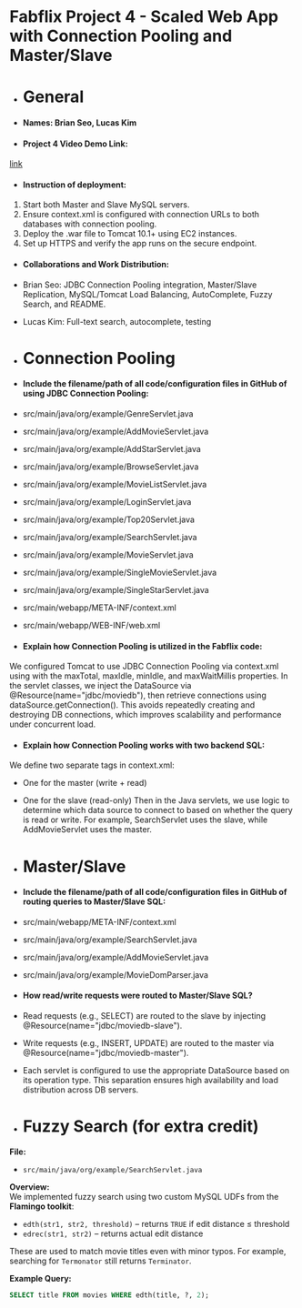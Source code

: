 
# Fabflix Project 4 - Scaled Web App with Connection Pooling and Master/Slave

- # General

- #### Names: Brian Seo, Lucas Kim

- #### Project 4 Video Demo Link:
[link](https://youtu.be/3QDCMwPkbH4)

- #### Instruction of deployment:
1. Start both Master and Slave MySQL servers.
2. Ensure context.xml is configured with connection URLs to both databases with connection pooling.
3. Deploy the .war file to Tomcat 10.1+ using EC2 instances.
4. Set up HTTPS and verify the app runs on the secure endpoint.

- #### Collaborations and Work Distribution:
- Brian Seo: JDBC Connection Pooling integration, Master/Slave Replication, MySQL/Tomcat Load Balancing, AutoComplete, Fuzzy Search, and README. 
- Lucas Kim: Full-text search, autocomplete, testing

- # Connection Pooling

- #### Include the filename/path of all code/configuration files in GitHub of using JDBC Connection Pooling:

- src/main/java/org/example/GenreServlet.java
- src/main/java/org/example/AddMovieServlet.java
- src/main/java/org/example/AddStarServlet.java
- src/main/java/org/example/BrowseServlet.java
- src/main/java/org/example/MovieListServlet.java
- src/main/java/org/example/LoginServlet.java
- src/main/java/org/example/Top20Servlet.java
- src/main/java/org/example/SearchServlet.java
- src/main/java/org/example/MovieServlet.java
- src/main/java/org/example/SingleMovieServlet.java
- src/main/java/org/example/SingleStarServlet.java

- src/main/webapp/META-INF/context.xml
- src/main/webapp/WEB-INF/web.xml

- #### Explain how Connection Pooling is utilized in the Fabflix code:
We configured Tomcat to use JDBC Connection Pooling via context.xml using <Resource> with the maxTotal, maxIdle, minIdle, and maxWaitMillis properties. In the servlet classes, we inject the DataSource via @Resource(name="jdbc/moviedb"), then retrieve connections using dataSource.getConnection().
This avoids repeatedly creating and destroying DB connections, which improves scalability and performance under concurrent load.

- #### Explain how Connection Pooling works with two backend SQL:
We define two separate <Resource> tags in context.xml:
- One for the master (write + read)
- One for the slave (read-only)
Then in the Java servlets, we use logic to determine which data source to connect to based on whether the query is read or write. For example, SearchServlet uses the slave, while AddMovieServlet uses the master.

- # Master/Slave

- #### Include the filename/path of all code/configuration files in GitHub of routing queries to Master/Slave SQL:
- src/main/webapp/META-INF/context.xml
- src/main/java/org/example/SearchServlet.java
- src/main/java/org/example/AddMovieServlet.java
- src/main/java/org/example/MovieDomParser.java

- #### How read/write requests were routed to Master/Slave SQL?
- Read requests (e.g., SELECT) are routed to the slave by injecting @Resource(name="jdbc/moviedb-slave").
- Write requests (e.g., INSERT, UPDATE) are routed to the master via @Resource(name="jdbc/moviedb-master").
- Each servlet is configured to use the appropriate DataSource based on its operation type. This separation ensures high availability and load distribution across DB servers.

- # Fuzzy Search (for extra credit)

**File:**  
- `src/main/java/org/example/SearchServlet.java`

**Overview:**  
We implemented fuzzy search using two custom MySQL UDFs from the **Flamingo toolkit**:
- `edth(str1, str2, threshold)` – returns `TRUE` if edit distance ≤ threshold
- `edrec(str1, str2)` – returns actual edit distance

These are used to match movie titles even with minor typos. For example, searching for `Termonator` still returns `Terminator`.

**Example Query:**
```sql
SELECT title FROM movies WHERE edth(title, ?, 2);
